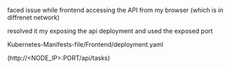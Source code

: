 faced issue while frontend accessing the API from my browser (which is in diffrenet network)

resolved it my exposing the api deployment and used the exposed port 

Kubernetes-Manifests-file/Frontend/deployment.yaml

(http://<NODE_IP>:PORT/api/tasks)
